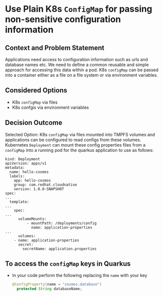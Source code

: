 # Use Plain K8s `ConfigMap` for passing non-sensitive configuration information

## Context and Problem Statement

Applications need access to configuration information such as urls and database names etc. 
We need to define a common reusable and simple approach for accessing this data within a pod.
K8s `configMap` can be passed into a container either as a file on a file system or via environment variables.

## Considered Options

* K8s `configMap` via files
* K8s confgis via environment variables

## Decision Outcome

Selected Option: K8s `configMap` via files mounted into TMPFS volumes and applications can be configured to read configs from these volumes. Kubernetes `Deployment` can mount these config properties files from a `configMap` into a running pod for the quarkus application to use as follows:

	kind: Deployment
	apiVersion: apps/v1
	metadata:
	  name: hello-cosmos
	  labels:
	    app: hello-cosmos
	    group: com.redhat.cloudnative
	    version: 1.0.0-SNAPSHOT
	spec:
	...
	  template: 
	...
	    spec:
	...
		  volumeMounts:
		      - mountPath: /deployments/config
		        name: application-properties
	...
	      volumes:
		- name: application-properties
		  secret:
		    secretName: application.properties

## To access the `configMap` keys in Quarkus 

* In your code perform the following replacing the `name` with your key

  ```Java
  @ConfigProperty(name = "cosmos.database")
    protected String databaseName;
  ```
